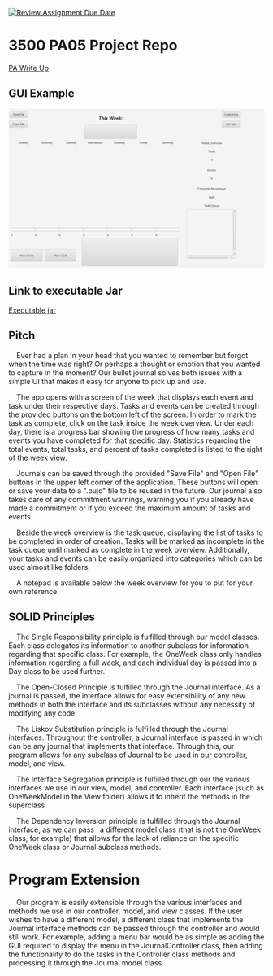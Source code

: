 [![Review Assignment Due Date](https://classroom.github.com/assets/deadline-readme-button-24ddc0f5d75046c5622901739e7c5dd533143b0c8e959d652212380cedb1ea36.svg)](https://classroom.github.com/a/x6ckGcN8)
# 3500 PA05 Project Repo

[PA Write Up](https://markefontenot.notion.site/PA-05-8263d28a81a7473d8372c6579abd6481)

## GUI Example
![GUI example](GUI.png)

## Link to executable Jar
[Executable jar](jarFiles/bujo.jar)

## Pitch
&nbsp;&nbsp;&nbsp;&nbsp;Ever had a plan in your head that you wanted to remember but forgot when the time was right? Or
perhaps a thought or emotion that you wanted to capture in the moment? Our bullet journal solves both issues with a
simple UI that makes it easy for anyone to pick up and use.

&nbsp;&nbsp;&nbsp;&nbsp;The app opens with a screen of the week that displays each event and task under
their respective days. Tasks and events can be created through the provided buttons on the bottom left of the screen. In
order to mark the task as complete, click on the task inside the week overview. Under each day, there is a progress bar
showing the progress of how many tasks and events you have completed for that specific day. Statistics regarding the
total events, total tasks, and percent of tasks completed is listed to the right of the week view.

&nbsp;&nbsp;&nbsp;&nbsp;Journals can be saved through the provided "Save File" and "Open File" buttons in the upper left
corner of the application. These buttons will open or save your data to a ".bujo" file to be reused in the future. Our
journal also takes care of any commitment warnings, warning you if you already have made a commitment or if you exceed
the maximum amount of tasks and events.

&nbsp;&nbsp;&nbsp;&nbsp;Beside the week overview is the task queue, displaying the list of tasks to be completed in 
order of creation. Tasks will be marked as incomplete in the task queue until marked as complete in the week overview.
Additionally, your tasks and events can be easily organized into categories which can be used almost like folders.

&nbsp;&nbsp;&nbsp;&nbsp;A notepad is available below the week overview for you to put for your own reference.


## SOLID Principles
&nbsp;&nbsp;&nbsp;&nbsp;The Single Responsibility principle is fulfilled through our model classes. Each class delegates
its information to another subclass for information regarding that specific class. For example, the OneWeek class only
handles information regarding a full week, and each individual day is passed into a Day class to be used further.

&nbsp;&nbsp;&nbsp;&nbsp;The Open-Closed Principle is fulfilled through the Journal interface. As a journal is passed,
the interface allows for easy extensibility of any new methods in both the interface and its subclasses without any
necessity of modifying any code.

&nbsp;&nbsp;&nbsp;&nbsp;The Liskov Substitution principle is fulfilled through the Journal interfaces. Throughout the
controller, a Journal interface is passed in which can be any journal that implements that interface. Through this, our
program allows for any subclass of Journal to be used in our controller, model, and view.

&nbsp;&nbsp;&nbsp;&nbsp;The Interface Segregation principle is fulfilled through our the various interfaces we use in
our view, model, and controller. Each interface (such as OneWeekModel in the View folder) allows it to inherit the
methods in the superclass 

&nbsp;&nbsp;&nbsp;&nbsp;The Dependency Inversion principle is fulfilled through the Journal interface, as we can pass i
a different model class (that is not the OneWeek class, for example) that allows for the lack of reliance on the
specific OneWeek class or Journal subclass methods.


# Program Extension
&nbsp;&nbsp;&nbsp;&nbsp;Our program is easily extensible through the various interfaces and methods we use in our controller, model, and view
classes. If the user wishes to have a different model, a different class that implements the Journal interface methods
can be passed through the controller and would still work. For example, adding a menu bar would be as simple as adding
the GUI required to display the menu in the JournalController class, then adding the functionality to do the tasks in
the Controller class methods and processing it through the Journal model class.